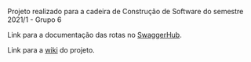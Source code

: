 Projeto realizado para a cadeira de Construção de Software do semestre 2021/1 - Grupo 6

Link para a documentação das rotas no [SwaggerHub](https://app.swaggerhub.com/apis/JBannura/Constr-sw-2021-1/1.0.0).

Link para a [wiki](https://github.com/pucrs-poli/constr-sw-2021-1-g6/wiki) do projeto.
